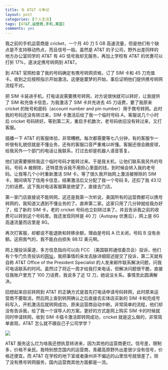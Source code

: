 ```yaml
---
title: 与 AT&T 斗争记
layout: post
categories: [个人生活]
tags: [AT&T,运营商,手机,美国]
comments: yes
---
```


我之前的手机运营商是 cricket，一个月 40 刀 5 GB 高速流量，但是他们有个缺点是不支持移动热点，而且信号一般。虽然是 AT&T 的子公司，野外出差同样的地方办公室同学的 AT&T 有 4G 信号我却无服务，再加上学校有 AT&T 的优惠可以打折 17%，遂决定携号转网到 AT&T。

到 AT&T 官网检查了我的号码确定有携号转网资格，订了 SIM 卡和 45 刀充值卡。收到之后按照指示开始激活。这便是噩梦的开始，事后证明他们提供携号转网流程不对。

把 SIM 卡装进手机，打电话说需要携号转网，对方说很快就可以转好，让我提供了 SIM 和充值卡信息，为我激活了 SIM 卡并充进去 45 刀话费，要了我原来 cricket 的账号和密码（account number and pin number）用于携号转网。此时我的号码还没有转过来，SIM 卡激活后给了我一个临时号码 A，客服说几个小时后 cricket 号码转好。等到第二天，重启手机数次，老号码依旧没有转过来，又打客服。

插播一下 AT&T 的客服体验，非常糟糕。每次都需要等七八分钟，有的客服乍一听很有礼貌但就是不懂业务，还有的客服口音严重难以听懂。客服还很会踢皮球，给我另外一个部门的电话让我联系，打过去却是机器人语音答复。

他们说需要擦除我这个临时号码才能转过来。于是我关机，让他们联系我另外的号码，号码 A 被擦除，还特意告诉我不用担心里面的钱，到时候会转入我的老号码。让我等几个小时重新激活 SIM 卡。等了很久我开始网上激活被擦除的 SIM 卡，期间填写了信用卡信息，结果激活后又分配了我一个号码 B，还扣了我 43.12 刀的话费。这下我对电话客服算是绝望了，直接去门店。

第一家门店直接说不能转网，这还是我第一次听说，美国所有的运营商都可以携号转网的，我知道又遇到不懂业务的了。直奔第二家。这家只用了几分钟就给我办好了，给了新的 SIM 卡，老的 cricket 号码也立刻转过来了。并且告诉我之前的收费可以转到这个号码里。我还发现同样是 40 刀（Autopay 优惠后），网上是 6G 高速流量而店里是 8G。

再次打客服，却都说不能退款和转移余额，理由是号码 A 已关闭，号码 B 没有余额。这把我气的，我不能白白损失 88.12 美元啊。

网上搜投诉渠道，多方信息指向可以向 FCC （美国联邦通信委员会）投诉，他们有个专门负责投诉的[网址](https://consumercomplaints.fcc.gov/hc/en-us)，我把事情的来龙去脉详细叙述提交了投诉，第二天就有自称 AT&T Office of the President Specialist 的人发来邮件联系解决问题，问我可电话联系的时间。虽然过了将近一周才给我打来电话，但解决问题很干脆，直接往我账户里充了 100 刀话费，我说多了近 12 刀，她说没关系。事情至此圆满解决。

回想起来目前转网到 AT&T 的正确方式是首先打电话申请号码转网，此时原来运营商不要取消，然后网上查到转网确认之后直接去实体店买新的 SIM 卡和完成号码写入，开机激活后就转网成功，原来运营商自动中断。非常简单的流程，他们却没有告诉我，给了我一个误导人的方案。更好的方式是网上购买 SIM 卡的时候就同时申请转网，收到 SIM 卡插卡激活即转网成功，cricket 就是这么做的，非常简单直观，AT&T 怎么就不跟自己子公司学学？

![](https://blog-1252159939.cos.ap-hongkong.myqcloud.com/catangry.GIF)

AT&T 服务这么烂为啥我还想执意转进来，因为其他的运营商更烂。信号差，限制多，价格不亲民。我特别想念国内的运营商，青藏高原野外出差很少没有信号，价格还便宜。而 AT&T 在学校的地下室或者康州并不偏远的山里信号就很差了。除了没有携号转网服务，国内运营商其他方面都是一流。